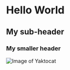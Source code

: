 # Hello World
## My sub-header
### My smaller header
![Image of Yaktocat](https://octodex.github.com/images/yaktocat.png)


